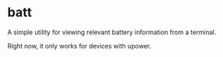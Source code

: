 # batt
A simple utility for viewing relevant battery information from a terminal.

Right now, it only works for devices with upower.
